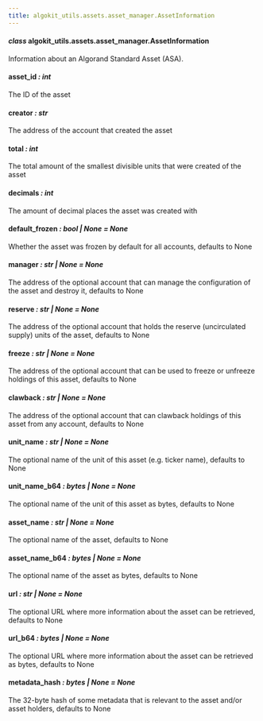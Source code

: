```yaml
---
title: algokit_utils.assets.asset_manager.AssetInformation
---
```


#### _class_ algokit_utils.assets.asset_manager.AssetInformation

Information about an Algorand Standard Asset (ASA).

#### asset_id _: int_

The ID of the asset

#### creator _: str_

The address of the account that created the asset

#### total _: int_

The total amount of the smallest divisible units that were created of the asset

#### decimals _: int_

The amount of decimal places the asset was created with

#### default_frozen _: bool | None_ _= None_

Whether the asset was frozen by default for all accounts, defaults to None

#### manager _: str | None_ _= None_

The address of the optional account that can manage the configuration of the asset and destroy it,
defaults to None

#### reserve _: str | None_ _= None_

The address of the optional account that holds the reserve (uncirculated supply) units of the asset,
defaults to None

#### freeze _: str | None_ _= None_

The address of the optional account that can be used to freeze or unfreeze holdings of this asset,
defaults to None

#### clawback _: str | None_ _= None_

The address of the optional account that can clawback holdings of this asset from any account,
defaults to None

#### unit_name _: str | None_ _= None_

The optional name of the unit of this asset (e.g. ticker name), defaults to None

#### unit_name_b64 _: bytes | None_ _= None_

The optional name of the unit of this asset as bytes, defaults to None

#### asset_name _: str | None_ _= None_

The optional name of the asset, defaults to None

#### asset_name_b64 _: bytes | None_ _= None_

The optional name of the asset as bytes, defaults to None

#### url _: str | None_ _= None_

The optional URL where more information about the asset can be retrieved, defaults to None

#### url_b64 _: bytes | None_ _= None_

The optional URL where more information about the asset can be retrieved as bytes, defaults to None

#### metadata_hash _: bytes | None_ _= None_

The 32-byte hash of some metadata that is relevant to the asset and/or asset holders, defaults to None
